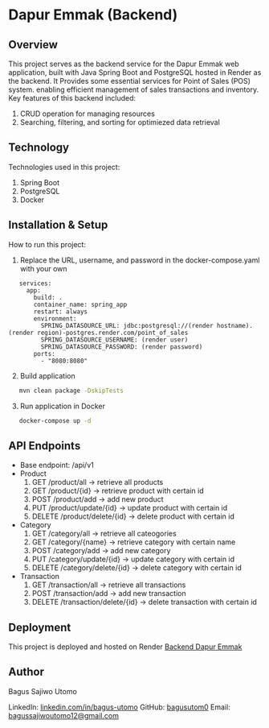 # Dapur Emmak (Backend)

## Overview
This project serves as the backend service for the Dapur Emmak web application, built with Java Spring Boot and PostgreSQL hosted in Render as the backend. It Provides some essential services for Point of Sales (POS) system. enabling efficient management of sales transactions and inventory. Key features of this backend included:
1. CRUD operation for managing resources
2. Searching, filtering, and sorting for optimiezed data retrieval

## Technology
Technologies used in this project:
1. Spring Boot
2. PostgreSQL
3. Docker

## Installation & Setup
How to run this project:
1. Replace the URL, username, and password in the docker-compose.yaml with your own
```
   services:
     app:
       build: .
       container_name: spring_app
       restart: always
       environment:
         SPRING_DATASOURCE_URL: jdbc:postgresql://(render hostname).(render region)-postgres.render.com/point_of_sales
         SPRING_DATASOURCE_USERNAME: (render user)
         SPRING_DATASOURCE_PASSWORD: (render password)
       ports:
         - "8080:8080"
```

2. Build application
```bash
   mvn clean package -DskipTests
```

3. Run application in Docker
```bash
   docker-compose up -d
```

## API Endpoints
- Base endpoint: /api/v1
- Product
  1. GET /product/all -> retrieve all products
  2. GET /product/{id} -> retrieve product with certain id
  3. POST /product/add -> add new product
  4. PUT /product/update/{id} -> update product with certain id
  5. DELETE /product/delete/{id} -> delete product with certain id
- Category
  1. GET /category/all -> retrieve all cateogories
  2. GET /category/{name} -> retrieve category with certain name
  3. POST /category/add -> add new category
  4. PUT /category/update/{id} -> update category with certain id
  5. DELETE /category/delete/{id} -> delete category with certain id
- Transaction
  1. GET /transaction/all -> retrieve all transactions
  2. POST /transaction/add -> add new transaction
  3. DELETE /transaction/delete/{id} -> delete transaction with certain id

## Deployment
This project is deployed and hosted on Render [Backend Dapur Emmak](https://point-of-sales-latest.onrender.com/)

## Author
Bagus Sajiwo Utomo

LinkedIn: [linkedin.com/in/bagus-utomo]([https://point-of-sales-latest.onrender.com/](https://www.linkedin.com/in/bagus-utomo/))
GitHub: [bagusutom0](https://github.com/bagusutom0)
Email: bagussajiwoutomo12@gmail.com
